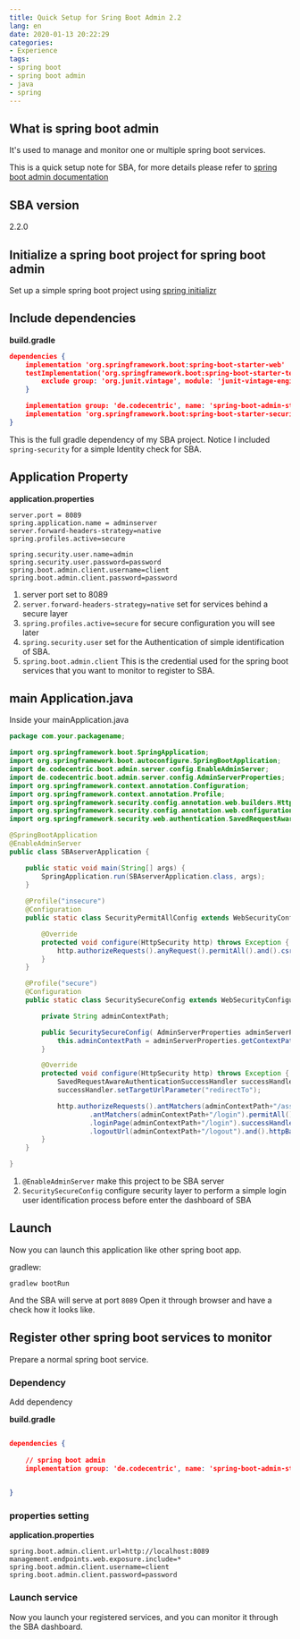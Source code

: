 ```yaml
---
title: Quick Setup for Sring Boot Admin 2.2
lang: en
date: 2020-01-13 20:22:29
categories:
- Experience
tags:
- spring boot
- spring boot admin
- java
- spring
---
```

## What is spring boot admin
It's used to manage and monitor one or multiple spring boot services.

This is a quick setup note for SBA, for more details please refer to [spring boot admin documentation](https://codecentric.github.io/spring-boot-admin/current/)

## SBA version
2.2.0

## Initialize a spring boot project for spring boot admin
Set up a simple spring boot project using [spring initializr](https://start.spring.io/)

## Include dependencies
**build.gradle**
```json
dependencies {
	implementation 'org.springframework.boot:spring-boot-starter-web'
	testImplementation('org.springframework.boot:spring-boot-starter-test') {
		exclude group: 'org.junit.vintage', module: 'junit-vintage-engine'
	}

    implementation group: 'de.codecentric', name: 'spring-boot-admin-starter-server', version: '2.2.0'
    implementation 'org.springframework.boot:spring-boot-starter-security'
}
```

This is the full gradle dependency of my SBA project.
Notice I included `spring-security` for a simple Identity check for SBA.

## Application Property
**application.properties**
```
server.port = 8089
spring.application.name = adminserver
server.forward-headers-strategy=native
spring.profiles.active=secure

spring.security.user.name=admin
spring.security.user.password=password
spring.boot.admin.client.username=client
spring.boot.admin.client.password=password
```
1. server port set to 8089
2. `server.forward-headers-strategy=native` set for services behind a secure layer
3. `spring.profiles.active=secure` for secure configuration you will see later
4. `spring.security.user` set for the Authentication of simple identification of SBA.
5. `spring.boot.admin.client` This is the credential used for the spring boot services that you want to monitor to register to SBA.

## main Application.java
Inside your mainApplication.java
```java
package com.your.packagename;

import org.springframework.boot.SpringApplication;
import org.springframework.boot.autoconfigure.SpringBootApplication;
import de.codecentric.boot.admin.server.config.EnableAdminServer;
import de.codecentric.boot.admin.server.config.AdminServerProperties;
import org.springframework.context.annotation.Configuration;
import org.springframework.context.annotation.Profile;
import org.springframework.security.config.annotation.web.builders.HttpSecurity;
import org.springframework.security.config.annotation.web.configuration.WebSecurityConfigurerAdapter;
import org.springframework.security.web.authentication.SavedRequestAwareAuthenticationSuccessHandler;

@SpringBootApplication
@EnableAdminServer
public class SBAserverApplication {

	public static void main(String[] args) {
		SpringApplication.run(SBAserverApplication.class, args);
    }
    
    @Profile("insecure")
    @Configuration
    public static class SecurityPermitAllConfig extends WebSecurityConfigurerAdapter{

        @Override
        protected void configure(HttpSecurity http) throws Exception {
            http.authorizeRequests().anyRequest().permitAll().and().csrf().disable();
        }
    }

    @Profile("secure")
    @Configuration
    public static class SecuritySecureConfig extends WebSecurityConfigurerAdapter{

        private String adminContextPath;

        public SecuritySecureConfig( AdminServerProperties adminServerProperties ) {
            this.adminContextPath = adminServerProperties.getContextPath();
        }

        @Override
        protected void configure(HttpSecurity http) throws Exception {
            SavedRequestAwareAuthenticationSuccessHandler successHandler = new SavedRequestAwareAuthenticationSuccessHandler();
            successHandler.setTargetUrlParameter("redirectTo");

            http.authorizeRequests().antMatchers(adminContextPath+"/assets/**").permitAll()
                    .antMatchers(adminContextPath+"/login").permitAll().anyRequest().authenticated().and().formLogin()
                    .loginPage(adminContextPath+"/login").successHandler(successHandler).and().logout()
                    .logoutUrl(adminContextPath+"/logout").and().httpBasic().and().csrf().disable();
        }
    }

}
```
1. `@EnableAdminServer` make this project to be SBA server
2. `SecuritySecureConfig` configure security layer to perform a simple login user identification process before enter the dashboard of SBA

## Launch
Now you can launch this application like other spring boot app.

gradlew:
```
gradlew bootRun
```
And the SBA will serve at port `8089`
Open it through browser and have a check how it looks like.

## Register other spring boot services to monitor
Prepare a normal spring boot service.

### Dependency
Add dependency

**build.gradle**
```json

dependencies {
    
    // spring boot admin
    implementation group: 'de.codecentric', name: 'spring-boot-admin-starter-client', version: '2.2.0'

   
}

```

### properties setting
**application.properties**
```
spring.boot.admin.client.url=http://localhost:8089  
management.endpoints.web.exposure.include=*
spring.boot.admin.client.username=client
spring.boot.admin.client.password=password

```
### Launch service
Now you launch your registered services, and you can monitor it through the SBA dashboard.

